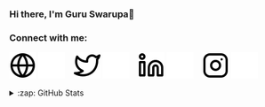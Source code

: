 ### Hi there, I'm Guru Swarupa👋

### Connect with me:

[![website](./img/globe-light.svg)](https://acexswaroop.github.io/#gh-light-mode-only)
[![website](./img/globe-dark.svg)](https://acexswaroop.github.io#gh-dark-mode-only)
&nbsp;&nbsp;
[![website](./img/twitter-light.svg)](https://twitter.com/acexswaroop#gh-light-mode-only)
[![website](./img/twitter-dark.svg)](https://twitter.com/acexswaroop#gh-dark-mode-only)
&nbsp;&nbsp;
[![website](./img/linkedin-light.svg)](https://linkedin.com/in/guru-swarupa-81a0a8262#gh-light-mode-only)
[![website](./img/linkedin-dark.svg)](https://linkedin.com/in/guru-swarupa-81a0a8262#gh-dark-mode-only)
&nbsp;&nbsp;
[![website](./img/instagram-light.svg)](https://instagram.com/_msg_swaroop_#gh-light-mode-only)
[![website](./img/instagram-dark.svg)](https://instagram.com/_msg_swaroop_#gh-dark-mode-only)

<details>
  <summary>:zap: GitHub Stats</summary>

  <img align="left" alt="codeSTACKr's GitHub Stats" src="https://github-readme-stats-wequ-acexswaroop.vercel.app/api?username=ACExSWAROOP&show_icons=true&hide_border=false&title_color=ff652f&icon_color=FFE400&bg_color=09131B&text_color=ffffff&border_color=0c1a25" />
  <img  src="https://github-readme-stats-wequ-acexswaroop.vercel.app/api/top-langs/?username=ACExSWAROOP&langs_count=8&count_private=true&layout=compact&theme=github&hide_border=true&bg_color=0D1117" /></p>
</details>
